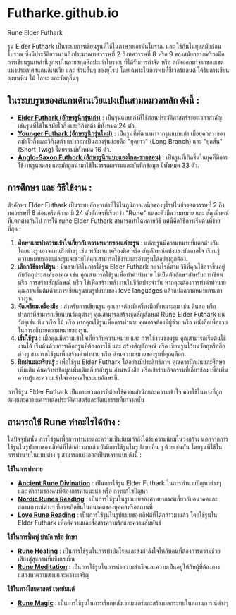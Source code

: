 # Futharke.github.io
Rune Elder Futhark

รูน Elder Futhark เป็นระบบการเขียนรูนที่ใช้ในภาษาเยอรมันโบราณ และ ใช้กันในยุคสมัยก่อนโบราณ ซึ่งมีประวัติยาวนานถึงประมาณทศวรรษที่ 2 ถึงทศวรรษที่ 8 หรือ 9 ของสมัยกลางเครื่องมือการเขียนรูนเหล่านี้ถูกพบในลายสกุลศิลปะเก่าโบราณ ที่ได้รับการกำจัด หรือ สกัดออกมาจากขอบเขตแห่งประเทศสแกนดิเนเวีย และ ส่วนอื่นๆ ของยุโรป โดยเฉพาะในการพบที่ซีเวอร์แลนด์ ได้รับการเขียนลงบนหิน ไม้ โลหะ และวัตถุอื่นๆ

## ในระบบรูนของสแกนดิเนเวียแบ่งเป็นสามหมวดหลัก ดังนี้ :

- [**Elder Futhark (อักษรรูนิกรุ่นเก่า)**](/src/Elder_Futhark.md) : เป็นรูนแบบเก่าที่ใช้ก่อนประวัติศาสตร์ระยะเวลาสำคัญ เช่นรูนที่ใช้ในสมัยไวกิ้งและวิกิงสต้า มีทั้งหมด 24 ตัว.
- [**Younger Futhark (อักษรรูนิกรุ่นใหม่)**](/src/Younger_Futhark.md) : เป็นรูนที่พัฒนามาจากรูนแบบเก่า เมื่อยุคกลางของสมัยไวกิ้งและวิกิงสต้า แบ่งออกเป็นสองรุ่นย่อยคือ "ยุคยาว" (Long Branch) และ "ยุคสั้น" (Short Twig) โดยรวมมีทั้งหมด 16 ตัว.
- [**Anglo-Saxon Futhork (อักษรรูนิกแบบแองโกล-ซากซอน)**](/src/Anglo-Saxon_Futhork.md) : เป็นรูนที่เกิดขึ้นในยุคที่มีการใช้งานรูนลดลง และมักถูกนำมาใช้ในวรรณกรรมและบันทึกข้อมูล มีทั้งหมด 33 ตัว.

## การศึกษา และ วิธีใช้งาน :

ตัวอักษร Elder Futhark เป็นระบบอักษรเก่าที่ใช้ในภูมิภาคเหนือของยุโรปในช่วงศตวรรษที่ 2 ถึงทศวรรษที่ 8 ก่อนคริสต์กาล มี 24 ตัวอักษรที่เรียกว่า "Rune" แต่ละตัวมีความหมาย และ สัญลักษณ์ที่แตกต่างกันไป การใช้ rune Elder Futhark สามารถทำได้หลายวิธี แต่นี่คือวิธีการเริ่มต้นที่ง่ายที่สุด :

1. **ศึกษาและทำความเข้าใจเกี่ยวกับความหมายของแต่ละรูน** : แต่ละรูนมีความหมายที่แตกต่างกัน โดยบางรูนอาจแทนสิ่งต่างๆ เช่น พลังงาน เครื่องมือ หรือ สัญลักษณ์แห่งแรงบันดาลใจ เรียนรู้ความหมายของแต่ละรูนจะช่วยให้คุณสามารถใช้งานและอ่านรูนได้อย่างถูกต้อง.
2. **เลือกวิธีการใช้รูน** : มีหลายวิธีในการใช้รูน Elder Futhark อย่างไรก็ตาม วิธีที่คุณใช้อาจขึ้นอยู่กับวัตถุประสงค์ของคุณ เช่น คุณสามารถใช้รูนเพื่อทำคำทำนาย ใช้เป็นตัวอักษรสำหรับการเขียน หรือ การสร้างสัญลักษณ์ หรือ ใช้เพื่อสร้างพลังงานในชีวิตประจำวัน หากคุณต้องการทำคำทำนาย คุณอาจเริ่มต้นด้วยการเขียนรูนบนรูปแบบของ love languages แล้วแปลความหมายตามตารางรูน.
3. **จัดเตรียมเครื่องมือ** : สำหรับการเขียนรูน คุณอาจต้องมีเครื่องมือที่เหมาะสม เช่น ดินสอ หรือปากกาที่สามารถเขียนบนวัตถุต่างๆ คุณสามารถสร้างชุดสัญลักษณ์ Rune Elder Futhark บนวัสดุเช่น หิน หรือ ไม้ หรือ หากคุณใช้รูนเพื่อการทำนาย คุณอาจต้องมีผู้ช่วย หรือ หนังสือเพื่อช่วยในการอธิบายความหมายของรูน.
4. **เริ่มใช้รูน** : เมื่อคุณมีความเข้าใจเกี่ยวกับความหมาย และ การใช้งานของรูน คุณสามารถเริ่มต้นใช้งานได้ เริ่มต้นด้วยการเลือกรูนที่ต้องการใช้ และ สร้างสัญลักษณ์ หรือ เขียนรูนไว้บนวัตถุหรือสื่อต่างๆ สามารถใช้รูนเพื่อสร้างคำทำนาย หรือ อ่านความหมายของรูนที่คุณเลือก.
5. **ฝึกฝนและเรียนรู้** : เพื่อใช้รูน Elder Futhark ได้อย่างมีประสิทธิภาพ คุณควรฝึกฝนและศึกษาเพิ่มเติม ค้นคว้าหาข้อมูลเพิ่มเติมเกี่ยวกับรูน อ่านหนังสือ หรือเข้าร่วมกิจกรรมที่เกี่ยวข้อง เพื่อเพิ่มความรู้และความเข้าใจของคุณในระบบอักษรนี้.

การใช้รูน Elder Futhark เป็นกระบวนการที่ต้องใช้ความสำนึกและความเข้าใจ ควรใช้ในทางที่ถูกต้องและความเคารพต่อประวัติศาสตร์และวัฒนธรรมที่มาจากนั้น

## สามารถใช้ Rune ทำอะไรได้บ้าง :
ในปัจจุบันนั้น การใช้รูนเพื่อการทำนายและความเป็นนิยมกำลังได้รับความนิยมในวงกว้าง นอกจากการใช้รูนในรูปแบบของเลิฟต์ที่ได้กล่าวมาแล้ว ยังมีการใช้รูนในรูปแบบอื่น ๆ ด้วยเช่นกัน โดยรูนที่ใช้ในการทำนายในแบบต่าง ๆ สามารถแบ่งออกเป็นหลายแบบดังนี้ :

**ใช้ในการทำนาย**

- [**Ancient Rune Divination**](/src/AncientRuneDivination.md) : เป็นการใช้รูน Elder Futhark ในการทำนายปัญหาต่างๆ และ คำถามของคนที่ต้องการคำแนะนำ หรือ การแก้ไขปัญหา
- [**Nordic Runes Reading**](/src/NordicRunesReading.md) : เป็นการใช้รูนในรูปแบบของคำพยากรณ์เกี่ยวกับอนาคตและสถานการณ์ต่างๆ ที่อาจเกิดขึ้นในอนาคตของบุคคลหรือสถานที่
- [**Love Rune Reading**](/src/LoveRuneReading.md) : เป็นการใช้รูนในรูปแบบของเลิฟต์ที่ได้กล่าวมาแล้ว โดยใช้รูนใน Elder Futhark เพื่อตีความและสื่อสารความรักและความสัมพันธ์

**ใช้ในการฟื้นฟู บำบัด หรือ รักษา**

- [**Rune Healing**](/src/RuneHealing.md) : เป็นการใช้รูนในการบำบัดโรคและส่งกำลังใจให้กับคนที่ต้องการความช่วยเสียงสู่สุขภาพที่แข็งแรงขึ้น
- [**Rune Meditation**](/src/RuneMeditation.md) : เป็นการใช้รูนในการนำความสำเร็จและความเป็นอยู่ให้กับผู้ที่ต้องการแสวงหาความสงบและความเจริญ

**ใช้ในทางไสยศาสตร์ เวทย์มนต์**

- [**Rune Magic**](/src/RuneMagic.md) : เป็นการใช้รูนในการเรียกพลังเวทมนตร์และสร้างผลกระทบในสถานการณ์ต่างๆ

